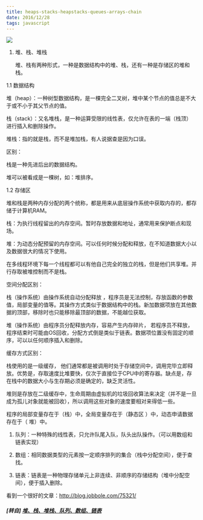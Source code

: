 ```yaml
---
title: heaps-stacks-heapstacks-queues-arrays-chain
date: 2016/12/28
tags: javascript
---
```


![](https://mmbiz.qpic.cn/mmbiz_png/0vF1DtfHb3H4PUInw6f0J2wlASSfuk1j0zl0zXLbFv0DqibkGSTVr9qg6cgibXVo7VZVCtxfia16vJvBiaRSZFVPjw/0?wx_fmt=png)

1. 堆、栈、堆栈  

    堆、栈有两种形式，一种是数据结构中的堆、栈，还有一种是存储区的堆和栈。  

1.1 数据结构  


堆（heap）：一种树型数据结构，是一棵完全二叉树，堆中某个节点的值总是不大于或不小于其父节点的值。  

栈（stack）：又名堆栈，是一种运算受限的线性表，仅允许在表的一端（栈顶）进行插入和删除操作。  

堆栈：指的就是栈，而不是堆加栈，有人说据查是因为口误。  

区别：  

栈是一种先进后出的数据结构。  

堆可以被看成是一棵树，如：堆排序。  



1.2 存储区  

堆和栈是两种内存分配的两个统称，都是用来从底层操作系统中获取内存的，都存储于计算机RAM。  

栈：为执行线程留出的内存空间。暂时存放数据和地址，通常用来保护断点和现场。  

堆：为动态分配预留的内存空间。可以任何时候分配和释放，在不知道数据大小以及数据很大的情况下使用。  

在多线程环境下每一个线程都可以有他自己完全的独立的栈，但是他们共享堆。并行存取被堆控制而不是栈。  

空间分配区别：  

栈（操作系统）由操作系统自动分配释放 ，程序员是无法控制，存放函数的参数值，局部变量的值等。其操作方式类似于数据结构中的栈。新加数据项放在其他数据的顶部，移除时也只能移除最顶部的数据，不能越位获取。  

堆（操作系统）由程序员分配释放内存，容易产生内存碎片， 若程序员不释放，程序结束时可能由OS回收，分配方式倒是类似于链表。数据项位置没有固定的顺序，可以以任何顺序插入和删除。  

缓存方式区别：  

栈使用的是一级缓存， 他们通常都是被调用时处于存储空间中，调用完毕立即释放。优势是，存取速度比堆要快，仅次于直接位于CPU中的寄存器。缺点是，存在栈中的数据大小与生存期必须是确定的，缺乏灵活性。  

堆则是存放在二级缓存中，生命周期由虚拟机的垃圾回收算法来决定（并不是一旦成为孤儿对象就能被回收），所以调用这些对象的速度要相对来得低一些。  

程序的局部变量存在于（栈）中，全局变量存在于（静态区 ）中，动态申请数据存在于（ 堆）中。  

1. 队列：一种特殊的线性表，只允许队尾入队，队头出队操作。（可以用数组和链表实现）  

3. 数组：相同数据类型的元素按一定顺序排列的集合（栈中分配空间），便于查找。  

4. 链表：链表是一种物理存储单元上非连续、非顺序的存储结构（堆中分配空间），便于插入删除。  

看到一个很好的文章：http://blog.jobbole.com/75321/  

##### [转自] [堆、栈、堆栈、队列、数组、链表](https://mp.weixin.qq.com/s?__biz=MzI3NTQ5NTE5Mw==&mid=2247483770&idx=1&sn=0b3ccb02a5308ec249316288827ed8d2&chksm=eb02a10cdc75281a0afcb9034e9590139bea53ab5d239630962dce4f6ee7550cdd5d70bd6884&mpshare=1&scene=1&srcid=062835G4X5zAVAgRQqyoVTC7&key=cf0dc319bc22985efd46f88c5c9d448b33412bcac022f8c0e70ff9883e454aeb7b038896b08b56a91dc6dc6ff889eac0b978db8ffc36042c202b25103a6537ada07da22481303ed6376ecbbe6abee02d&ascene=0&uin=NzgyNzAwMTAx&devicetype=iMac+MacBookPro12%2C1+OSX+OSX+10.12.4+build(16E195)&version=12020610&nettype=WIFI&lang=zh_CN&fontScale=100&pass_ticket=3r5tdwajo%2Bn%2FJyql48TdVB%2FIyWmFLBAbbtRIhDbY8dpbaiMNp6ziZZAl21WufchK)